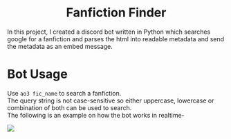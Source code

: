 <h1 align="center">Fanfiction Finder</h1>

In this project, I created a discord bot written in Python which searches google for a fanfiction and parses the html into readable metadata and send the metadata as an embed message. <br>
# Bot Usage
Use `ao3 fic_name` to search a fanfiction.<br>
The query string is not case-sensitive so either uppercase, lowercase or combination of both can be used to search.<br>
The following is an example on how the bot works in realtime-<br>

![](https://raw.githubusercontent.com/arbaazlaskar/Fanfiction-Finder/main/img/bot_output.gif)